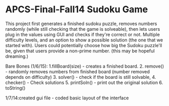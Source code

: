 APCS-Final-Fall14
Sudoku Game
=================
This project first generates a finished sudoku puzzle, removes numbers randomly (while still checking that the game is solveable), then lets users plug in the values using GUI and checks if they're correct or not. Multiple difficulty levels, and an option to show a possible solution (the one that we started with). Users could potentially choose how big the Sudoku puzzle'll be, given that users provide a non-prime number. (this may be hopeful dreaming.)

Bare Bones (1/6/15):
1.fillBoard(size) - creates a finished board.
2. remove() -  randomly removes numbers from finished board (number removed depends on difficulty)
3. solver() - check if the board is still solvable, 
4. checker() - Check solutions
5. printSoln() -  print out the original solution
6. toString()

1/7/14:created gui file - coded basic layout of the interface
